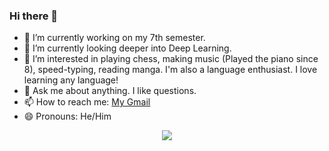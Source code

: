 ### Hi there 👋
- 🔭 I’m currently working on my 7th semester.
- 🌱 I’m currently looking deeper into Deep Learning.
- 👀 I’m interested in playing chess, making music (Played the piano since 8), speed-typing, reading manga. I'm also a language enthusiast. I love learning any language!
- 💬 Ask me about anything. I like questions.
- 📫 How to reach me: [My Gmail](mailto:honarvar45@gmail.com)
- 😄 Pronouns: He/Him
<p align="center">
  <a href="#" alt="Alireza Honarvar's github stats"><img src="https://github-readme-stats.vercel.app/api?username=aezexa" /></a>
</p>
